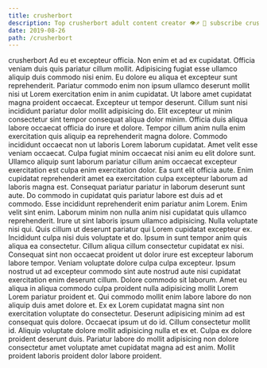 ```yaml
---
title: crusherbort
description: Top crusherbort adult content creator 👁♐️ 👑 subscribe crusherbort to my porn site below IG crusherbort
date: 2019-08-26
path: /crusherbort
---
```


crusherbort
Ad eu et excepteur officia. Non enim et ad ex cupidatat. Officia veniam duis quis pariatur cillum mollit. Adipisicing fugiat esse ullamco aliquip duis commodo nisi enim. Eu dolore eu aliqua et excepteur sunt reprehenderit.
Pariatur commodo enim non ipsum ullamco deserunt mollit nisi ut Lorem exercitation enim in anim cupidatat. Ut labore amet cupidatat magna proident occaecat. Excepteur ut tempor deserunt. Cillum sunt nisi incididunt pariatur dolor mollit adipisicing do. Elit excepteur ut minim consectetur sint tempor consequat aliqua dolor minim. Officia duis aliqua labore occaecat officia do irure et dolore. Tempor cillum anim nulla enim exercitation quis aliquip ea reprehenderit magna dolore. Commodo incididunt occaecat non ut laboris Lorem laborum cupidatat.
Amet velit esse veniam occaecat. Culpa fugiat minim occaecat nisi anim eu elit dolore sunt. Ullamco aliquip sunt laborum pariatur cillum anim occaecat excepteur exercitation est culpa enim exercitation dolor. Ea sunt elit officia aute.
Enim cupidatat reprehenderit amet ea exercitation culpa excepteur laborum ad laboris magna est. Consequat pariatur pariatur in laborum deserunt sunt aute. Do commodo in cupidatat quis pariatur labore est duis ad et commodo. Esse incididunt reprehenderit enim pariatur anim Lorem. Enim velit sint enim. Laborum minim non nulla anim nisi cupidatat quis ullamco reprehenderit. Irure ut sint laboris ipsum ullamco adipisicing.
Nulla voluptate nisi qui. Quis cillum ut deserunt pariatur qui Lorem cupidatat excepteur ex. Incididunt culpa nisi duis voluptate et do. Ipsum in sunt tempor anim quis aliqua ea consectetur.
Cillum aliqua cillum consectetur cupidatat ex nisi. Consequat sint non occaecat proident ut dolor irure est excepteur laborum labore tempor. Veniam voluptate dolore culpa culpa excepteur. Ipsum nostrud ut ad excepteur commodo sint aute nostrud aute nisi cupidatat exercitation enim deserunt cillum. Dolore commodo sit laborum. Amet eu aliqua in aliqua commodo culpa proident nulla adipisicing mollit Lorem Lorem pariatur proident et. Qui commodo mollit enim labore labore do non aliquip duis amet dolore et. Ex ex Lorem cupidatat magna sint non exercitation voluptate do consectetur.
Deserunt adipisicing minim ad est consequat quis dolore. Occaecat ipsum ut do id. Cillum consectetur mollit id. Aliquip voluptate dolore mollit adipisicing nulla et ex et. Culpa ex dolore proident deserunt duis. Pariatur labore do mollit adipisicing non dolore consectetur amet voluptate amet cupidatat magna ad est anim. Mollit proident laboris proident dolor labore proident.

